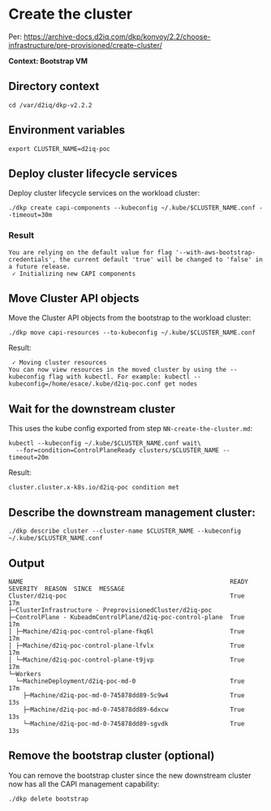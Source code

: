 # Create the cluster

Per: https://archive-docs.d2iq.com/dkp/konvoy/2.2/choose-infrastructure/pre-provisioned/create-cluster/

**Context: Bootstrap VM**

## Directory context
```
cd /var/d2iq/dkp-v2.2.2
```

## Environment variables
```
export CLUSTER_NAME=d2iq-poc
```

## Deploy cluster lifecycle services

Deploy cluster lifecycle services on the workload cluster:
```
./dkp create capi-components --kubeconfig ~/.kube/$CLUSTER_NAME.conf --timeout=30m
```

### Result
```
You are relying on the default value for flag '--with-aws-bootstrap-credentials', the current default 'true' will be changed to 'false' in a future release.
 ✓ Initializing new CAPI components 
```

## Move Cluster API objects

Move the Cluster API objects from the bootstrap to the workload cluster:
```
./dkp move capi-resources --to-kubeconfig ~/.kube/$CLUSTER_NAME.conf
```

Result:
```
 ✓ Moving cluster resources 
You can now view resources in the moved cluster by using the --kubeconfig flag with kubectl. For example: kubectl --kubeconfig=/home/esace/.kube/d2iq-poc.conf get nodes
```

## Wait for the downstream cluster

This uses the kube config exported from step `NN-create-the-cluster.md`:
```
kubectl --kubeconfig ~/.kube/$CLUSTER_NAME.conf wait\
  --for=condition=ControlPlaneReady clusters/$CLUSTER_NAME --timeout=20m
```

Result:
```
cluster.cluster.x-k8s.io/d2iq-poc condition met
```

## Describe the downstream management cluster:
```
./dkp describe cluster --cluster-name $CLUSTER_NAME --kubeconfig ~/.kube/$CLUSTER_NAME.conf
```

## Output
```
NAME                                                         READY  SEVERITY  REASON  SINCE  MESSAGE
Cluster/d2iq-poc                                             True                     17m           
├─ClusterInfrastructure - PreprovisionedCluster/d2iq-poc                                            
├─ControlPlane - KubeadmControlPlane/d2iq-poc-control-plane  True                     17m           
│ ├─Machine/d2iq-poc-control-plane-fkq6l                     True                     17m           
│ ├─Machine/d2iq-poc-control-plane-lfvlx                     True                     17m           
│ └─Machine/d2iq-poc-control-plane-t9jvp                     True                     17m           
└─Workers                                                                                           
  └─MachineDeployment/d2iq-poc-md-0                          True                     17m           
    ├─Machine/d2iq-poc-md-0-745878dd89-5c9w4                 True                     13s           
    ├─Machine/d2iq-poc-md-0-745878dd89-6dxcw                 True                     13s           
    └─Machine/d2iq-poc-md-0-745878dd89-sgvdk                 True                     13s           
```

## Remove the bootstrap cluster (optional)

You can remove the bootstrap cluster since the new downstream cluster now has all the CAPI management capability:

```
./dkp delete bootstrap 
```